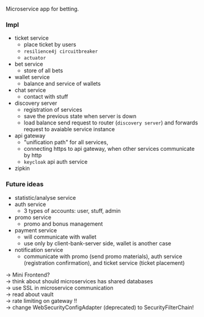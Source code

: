 Microservice app for betting. 

### Impl
* ticket service 
  * place ticket by users
  * `resilience4j circuitbreaker`
  * `actuator`
* bet service 
  * store of all bets
* wallet service 
  * balance and service of wallets
* chat service 
  * contact with stuff
* discovery server 
  * registration of services
  * save the previous state when server is down
  * load balance send request to router (`discovery server`) and forwards request to avaiable service instance 
* api gateway 
  * "unification path" for all services, 
  * connecting https to api gateway, when other services communicate by http
  * `keycloak` api auth service
* zipkin


### Future ideas
* statistic/analyse service
* auth service
  * 3 types of accounts: user, stuff, admin
* promo service
  * promo and bonus management
* payment service
  * will communicate with wallet
  * use only by client-bank-server side, wallet is another case
* notification service
  * communicate with promo (send promo materials), auth service (registration confirmation), and ticket service (ticket placement)


-> Mini Frontend? \
-> think about should microservices has shared databases \
-> use SSL in microservice communication \
-> read about vault \
-> rate limiting on gateway !! \
-> change WebSecurityConfigAdapter (deprecated) to SecurityFilterChain!

